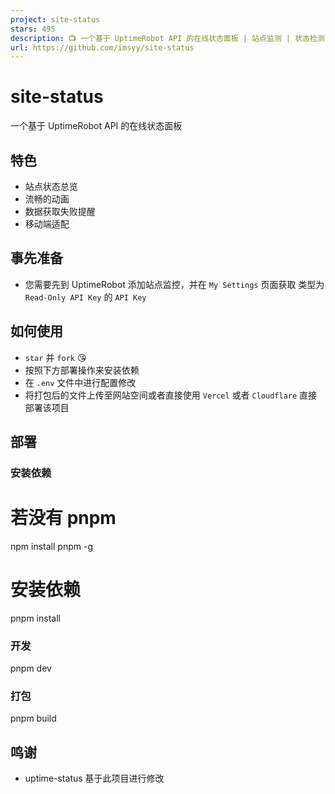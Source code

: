 ```yaml
---
project: site-status
stars: 495
description: 📺 一个基于 UptimeRobot API 的在线状态面板 | 站点监测 | 状态检测 | An online status panel based on the UptimeRobot API | UptimeRobot, status, site
url: https://github.com/imsyy/site-status
---
```


site-status
===========

一个基于 UptimeRobot API 的在线状态面板

特色
--

-   站点状态总览
-   流畅的动画
-   数据获取失败提醒
-   移动端适配

事先准备
----

-   您需要先到 UptimeRobot 添加站点监控，并在 `My Settings` 页面获取 类型为 `Read-Only API Key` 的 `API Key`

如何使用
----

-   `star` 并 `fork` 😘
-   按照下方部署操作来安装依赖
-   在 `.env` 文件中进行配置修改
-   将打包后的文件上传至网站空间或者直接使用 `Vercel` 或者 `Cloudflare` 直接部署该项目

部署
--

### 安装依赖

# 若没有 pnpm
npm install pnpm -g

# 安装依赖
pnpm install

### 开发

pnpm dev

### 打包

pnpm build

鸣谢
--

-   uptime-status 基于此项目进行修改

